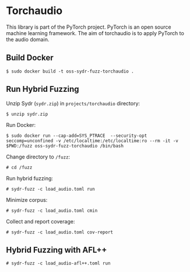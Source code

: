 # Torchaudio

This library is part of the PyTorch project. PyTorch is an open source machine learning framework.
The aim of torchaudio is to apply PyTorch to the audio domain.

## Build Docker

    $ sudo docker build -t oss-sydr-fuzz-torchaudio .

## Run Hybrid Fuzzing

Unzip Sydr (`sydr.zip`) in `projects/torchaudio` directory:

    $ unzip sydr.zip

Run Docker:

    $ sudo docker run --cap-add=SYS_PTRACE  --security-opt seccomp=unconfined -v /etc/localtime:/etc/localtime:ro --rm -it -v $PWD:/fuzz oss-sydr-fuzz-torchaudio /bin/bash

Change directory to `/fuzz`:

    # cd /fuzz

Run hybrid fuzzing:

    # sydr-fuzz -c load_audio.toml run

Minimize corpus:

    # sydr-fuzz -c load_audio.toml cmin

Collect and report coverage:

    # sydr-fuzz -c load_audio.toml cov-report

## Hybrid Fuzzing with AFL++

    # sydr-fuzz -c load_audio-afl++.toml run
